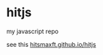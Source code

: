 hitjs
=====

my javascript repo

see this [hitsmaxft.github.io/hitjs](http://hitsmaxft.github.io/hitjs)
